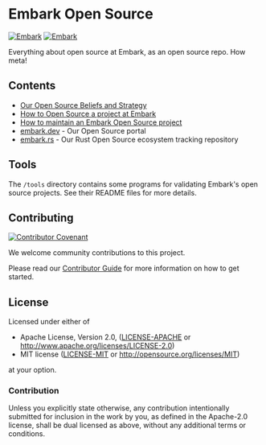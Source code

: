 # Embark Open Source

[![Embark](https://img.shields.io/badge/embark-open%20source-blueviolet.svg)](http://embark.games)
[![Embark](https://img.shields.io/badge/discord-ark-%237289da.svg?logo=discord)](https://discord.gg/dAuKfZS)

Everything about open source at Embark, as an open source repo. How meta!

## Contents

- [Our Open Source Beliefs and Strategy](content/beliefs-strategy.md)
- [How to Open Source a project at Embark](content/how-to.md)
- [How to maintain an Embark Open Source project](content/maintenance-guidelines.md)
- [embark.dev](https://embark.dev) - Our Open Source portal
- [embark.rs](https://embark.rs) - Our Rust Open Source ecosystem tracking repository

## Tools

The `/tools` directory contains some programs for validating Embark's open source projects. See their README files for more details.

## Contributing

[![Contributor Covenant](https://img.shields.io/badge/contributor%20covenant-v1.4-ff69b4.svg)](../CODE_OF_CONDUCT.md)

We welcome community contributions to this project.

Please read our [Contributor Guide](CONTRIBUTING.md) for more information on how to get started.

## License

Licensed under either of

- Apache License, Version 2.0, ([LICENSE-APACHE](LICENSE-APACHE) or <http://www.apache.org/licenses/LICENSE-2.0>)
- MIT license ([LICENSE-MIT](LICENSE-MIT) or <http://opensource.org/licenses/MIT>)

at your option.

### Contribution

Unless you explicitly state otherwise, any contribution intentionally submitted for inclusion in the work by you, as defined in the Apache-2.0 license, shall be dual licensed as above, without any additional terms or conditions.
